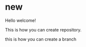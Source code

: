 # new

Hello welcome!


This is how you can create repository.


this is how you can create a branch
